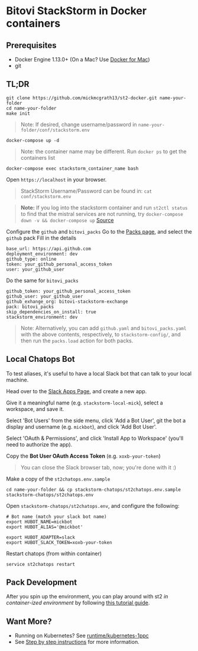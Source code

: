# Bitovi StackStorm in Docker containers

## Prerequisites

- Docker Engine 1.13.0+ (On a Mac?  Use [Docker for Mac](https://www.docker.com/docker-mac))
- git

## TL;DR

```
git clone https://github.com/mickmcgrath13/st2-docker.git name-your-folder
cd name-your-folder
make init
```

> Note: If desired, change username/password in `name-your-folder/conf/stackstorm.env`

```
docker-compose up -d
```

> Note: the container name may be different. Run `docker ps` to get the containers list

```
docker-compose exec stackstorm_container_name bash 
```

Open `https://localhost` in your browser.

> StackStorm Username/Password can be found in: `cat conf/stackstorm.env`

> **Note:** If you log into the stackstorm container and run `st2ctl status` to find that the mistral services are not running, try
> `docker-compose down -v && docker-compose up`
> [Source](https://github.com/StackStorm/st2-docker/issues/133#issuecomment-391549445)


Configure the `github` and `bitovi_packs`
Go to the [Packs page](https://localhost/#/packs), and select the `github` pack
Fill in the details
```
base_url: https://api.github.com
deployment_environment: dev
github_type: online
token: your_github_personal_access_token
user: your_github_user

```
Do the same for `bitovi_packs`
```
github_token: your_github_personal_access_token
github_user: your_github_user
github_exhange_org: bitovi-stackstorm-exchange
pack: bitovi_packs
skip_dependencies_on_install: true
stackstorm_environment: dev
```

> Note: Alternatively, you can add `github.yaml` and `bitovi_packs.yaml` with the above contents, respectively, to `stackstorm-config/`, and then run the `packs.load` action for both packs.


## Local Chatops Bot
To test aliases, it's useful to have a local Slack bot that can talk to your local machine.

Head over to the [Slack Apps Page](https://api.slack.com/apps), and create a new app.

Give it a meaningful name (e.g. `stackstorm-local-mick`), select a workspace, and save it.

Select 'Bot Users' from the side menu, click 'Add a Bot User', git the bot a display and username (e.g. `mickbot`), and click 'Add Bot User'.

Select 'OAuth & Permissions', and click 'Install App to Workspace' (you'll need to authorize the app).

Copy the **Bot User OAuth Access Token** (e.g. `xoxb-your-token`)

> You can close the Slack browser tab, now;  you're done with it :)

Make a copy of the `st2chatops.env.sample`
```
cd name-your-folder && cp stackstorm-chatops/st2chatops.env.sample stackstorm-chatops/st2chatops.env
```
Open `stackstorm-chatops/st2chatops.env`, and configure the following:
```
# Bot name (match your slack bot name)
export HUBOT_NAME=mickbot
export HUBOT_ALIAS='@mickbot'

export HUBOT_ADAPTER=slack
export HUBOT_SLACK_TOKEN=xoxb-your-token
```

Restart chatops (from within container)
```
service st2chatops restart
```

## Pack Development
After you spin up the environment, you can play around with st2 *in container-ized environment* by following [this tutorial guide](./docs/bitovi-tutorial.md).

## Want More?
- Running on Kubernetes? See [runtime/kubernetes-1ppc](./runtime/kubernetes-1ppc)
- See [Step by step instructions](./step-by-step.md) for more information.